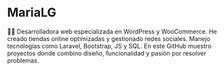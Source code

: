 # MariaLG
👩‍💻 Desarrolladora web especializada en WordPress y WooCommerce. He creado tiendas online optimizadas y gestionado redes sociales. Manejo tecnologías como Laravel, Bootstrap, JS y SQL. En este GitHub muestro proyectos donde combino diseño, funcionalidad y pasión por resolver problemas.
